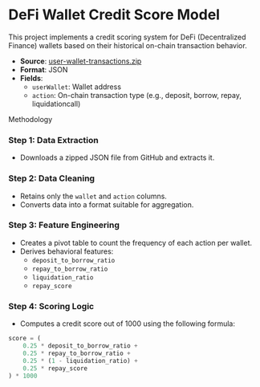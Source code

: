 
# DeFi Wallet Credit Score Model

This project implements a credit scoring system for DeFi (Decentralized Finance) wallets based on their historical on-chain transaction behavior.


- **Source**: [user-wallet-transactions.zip](https://github.com/Himani-Barmase/DeFi-Wallet-Credit-Score-Model/raw/main/user-wallet-transactions.zip)
- **Format**: JSON
- **Fields**: 
  - `userWallet`: Wallet address
  - `action`: On-chain transaction type (e.g., deposit, borrow, repay, liquidationcall)

 Methodology

### Step 1: Data Extraction
- Downloads a zipped JSON file from GitHub and extracts it.

### Step 2: Data Cleaning
- Retains only the `wallet` and `action` columns.
- Converts data into a format suitable for aggregation.

### Step 3: Feature Engineering
- Creates a pivot table to count the frequency of each action per wallet.
- Derives behavioral features:
  - `deposit_to_borrow_ratio`
  - `repay_to_borrow_ratio`
  - `liquidation_ratio`
  - `repay_score`

### Step 4: Scoring Logic
- Computes a credit score out of 1000 using the following formula:

```python
score = (
    0.25 * deposit_to_borrow_ratio +
    0.25 * repay_to_borrow_ratio +
    0.25 * (1 - liquidation_ratio) +
    0.25 * repay_score
) * 1000
